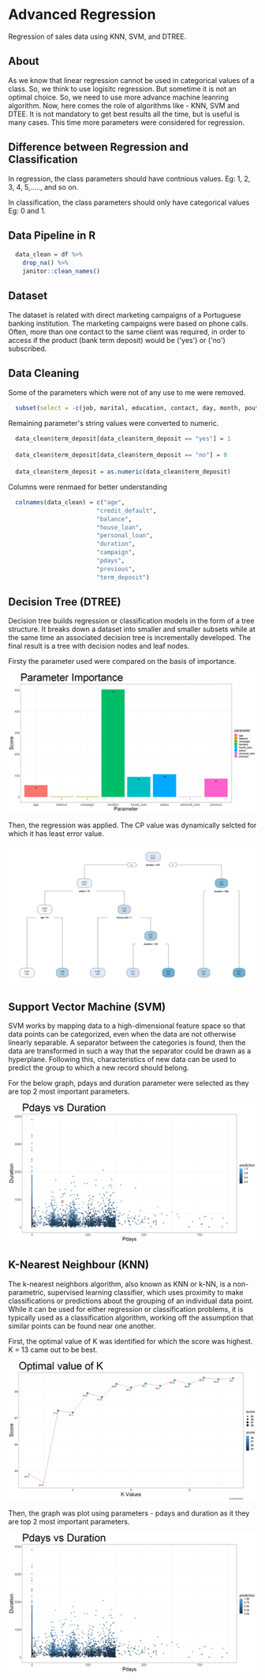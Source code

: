 
# Advanced Regression

Regression of sales data using KNN, SVM, and DTREE.

## About

As we know that linear regression cannot be used in categorical values of a class. So, we think to use logisitc regression.
But sometime it is not an optimal choice. So, we need to use more advance machine leanring algorithm. Now, here comes the role of algorithms like - KNN, SVM and DTEE.
It is not mandatory to get best results all the time, but is useful is many cases. This time more parameters were considered for regression.

## Difference between Regression and Classification

In regression, the class parameters should have contnious values. Eg: 1, 2, 3, 4, 5,....., and so on.

In classification, the class parameters should only have categorical values Eg: 0 and 1.

## Data Pipeline in R

```r
  data_clean = df %>%
    drop_na() %>%
    janitor::clean_names()
```

## Dataset

The dataset is related with direct marketing campaigns of a Portuguese banking institution. The marketing campaigns were based on phone calls. Often, more than one contact to the same client was required, in order to access if the product (bank term deposit) would be ('yes') or ('no') subscribed.

## Data Cleaning

Some of the parameters which were not of any use to me were removed.

```r
  subset(select = -c(job, marital, education, contact, day, month, poutcome))
```

Remaining parameter's string values were converted to numeric.

```r
  data_clean$term_deposit[data_clean$term_deposit == "yes"] = 1

  data_clean$term_deposit[data_clean$term_deposit == "no"] = 0

  data_clean$term_deposit = as.numeric(data_clean$term_deposit)
```

Columns were renmaed for better understanding

```r
  colnames(data_clean) = c("age",
                         "credit_default",
                         "balance",
                         "house_loan",
                         "personal_loan",
                         "duration",
                         "campaign",
                         "pdays",
                         "previous",
                         "term_deposit")
```

## Decision Tree (DTREE)

Decision tree builds regression or classification models in the form of a tree structure. It breaks down a dataset into smaller and smaller subsets while at the same time an associated decision tree is incrementally developed. The final result is a tree with decision nodes and leaf nodes.

Firsty the parameter used were compared on the basis of importance.

![important parameter](Results/para_imp.png)

Then, the regression was applied. The CP value was dynamically selcted for which it has least error value.

![Decision Tree](Results/dtree.png)

## Support Vector Machine (SVM)

SVM works by mapping data to a high-dimensional feature space so that data points can be categorized, even when the data are not otherwise linearly separable. A separator between the categories is found, then the data are transformed in such a way that the separator could be drawn as a hyperplane. Following this, characteristics of new data can be used to predict the group to which a new record should belong.

For the below graph, pdays and duration parameter were selected as they are top 2 most important parameters.

![svm](Results/pdays_dur_svm.png)

## K-Nearest Neighbour (KNN)

The k-nearest neighbors algorithm, also known as KNN or k-NN, is a non-parametric, supervised learning classifier, which uses proximity to make classifications or predictions about the grouping of an individual data point. While it can be used for either regression or classification problems, it is typically used as a classification algorithm, working off the assumption that similar points can be found near one another.

First, the optimal value of K was identified for which the score was highest. K = 13 came out to be best.

![knn](Results/optm_kvalue.png)

Then, the graph was plot using parameters - pdays and duration as it they are top 2 most important parameters.

![pdays_dur_knn](Results/pdays_dur_knn.png)
